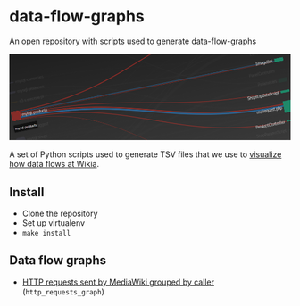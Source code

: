 # data-flow-graphs
An open repository with scripts used to generate data-flow-graphs

![](https://raw.githubusercontent.com/macbre/data-flow-graph/master/docs/data-flow-example.png)

A set of Python scripts used to generate TSV files that we use to [visualize how data flows at Wikia](https://github.com/macbre/data-flow-graph).

## Install

* Clone the repository
* Set up virtualenv
* `make install`

## Data flow graphs

* [HTTP requests sent by MediaWiki grouped by caller](https://macbre.github.io/data-flow-graph/gist.html#3ac2c20a4e059ab263c4c92507d18e26) (`http_requests_graph`)
